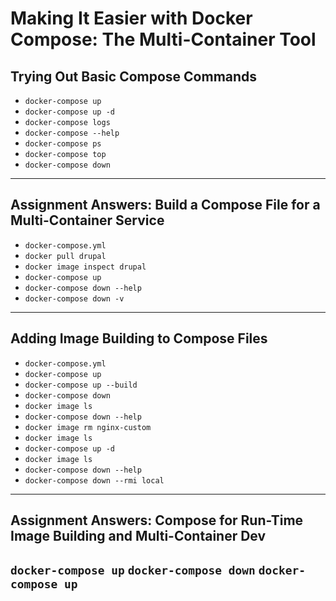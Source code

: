 # Making It Easier with Docker Compose: The Multi-Container Tool

## Trying Out Basic Compose Commands
- `docker-compose up`
- `docker-compose up -d`
- `docker-compose logs`
- `docker-compose --help`
- `docker-compose ps`
- `docker-compose top`
- `docker-compose down`
---

## Assignment Answers: Build a Compose File for a Multi-Container Service
- `docker-compose.yml`
- `docker pull drupal`
- `docker image inspect drupal`
- `docker-compose up`
- `docker-compose down --help`
- `docker-compose down -v`
--- 

## Adding Image Building to Compose Files
- `docker-compose.yml`
- `docker-compose up`
- `docker-compose up --build`
- `docker-compose down`
- `docker image ls`
- `docker-compose down --help`
- `docker image rm nginx-custom`
- `docker image ls`
- `docker-compose up -d`
- `docker image ls`
- `docker-compose down --help`
- `docker-compose down --rmi local`
---

## Assignment Answers: Compose for Run-Time Image Building and Multi-Container Dev
`docker-compose up`
`docker-compose down`
`docker-compose up`
---